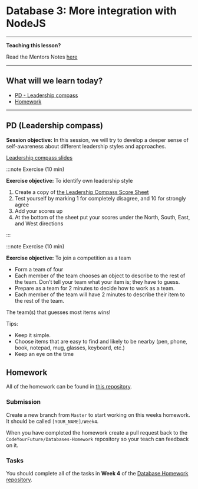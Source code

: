 # Database 3: More integration with NodeJS

---

**Teaching this lesson?**

Read the Mentors Notes [here](./instructors.md)

---

## What will we learn today?

- [PD - Leadership compass](#Leadership-compass)
- [Homework](#homework)

---

## PD (Leadership compass)

**Session objective:** In this session, we will try to develop a deeper sense of self-awareness about different leadership styles and approaches.

[Leadership compass slides](https://docs.google.com/presentation/d/1c-96oPmGmL6l_n8zYq9-3zJjapkgdR2JrkJKO8rF2tM/edit#slide=id.gc106905e20_2_45)

:::note Exercise (10 min)

**Exercise objective:** To identify own leadership style

1. Create a copy of [the Leadership Compass Score Sheet](https://docs.google.com/document/d/18-40VW24dcUemUUoeG3KYLn5t_vqcutvHDh1eIHOKCk/edit)
2. Test yourself by marking 1 for completely disagree, and 10 for strongly agree
3. Add your scores up
4. At the bottom of the sheet put your scores under the North, South, East, and West directions

:::

:::note Exercise (10 min)

**Exercise objective:** To join a competition as a team

- Form a team of four
- Each member of the team chooses an object to describe to the rest of the team. Don’t tell your team what your item is; they have to guess.
- Prepare as a team for 2 minutes to decide how to work as a team.
- Each member of the team will have 2 minutes to describe their item to the rest of the team.

The team(s) that guesses most items wins!

Tips:
- Keep it simple.
- Choose items that are easy to find and likely to be nearby (pen, phone, book, notepad, mug, glasses, keyboard, etc.) 
- Keep an eye on the time 

## Homework

All of the homework can be found in [this repository](https://github.com/CodeYourFuture/Databases-Homework).

### Submission

Create a new branch from `Master` to start working on this weeks homework. It should be called `[YOUR_NAME]/Week4`.

When you have completed the homework create a pull request back to the `CodeYourFuture/Databases-Homework` repository so your teach can feedback on it.

### Tasks

You should complete all of the tasks in **Week 4** of the [Database Homework repository](https://github.com/CodeYourFuture/Databases-Homework).
